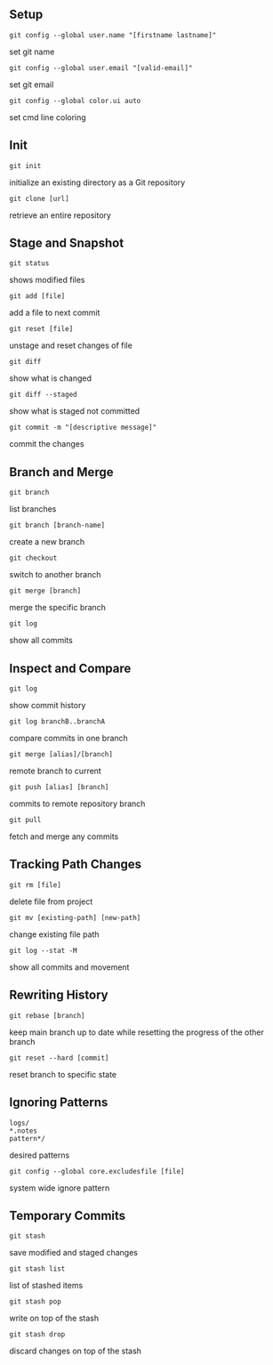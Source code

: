 ## Setup

```
git config --global user.name "[firstname lastname]" 
```
set git name
```
git config --global user.email "[valid-email]" 
```
set git email
```
git config --global color.ui auto
```
set cmd line coloring

## Init

``` 
git init
```
initialize an existing directory as a Git repository 
``` 
git clone [url]
```
retrieve an entire repository

## Stage and Snapshot

```
git status 
```
shows modified files
```
git add [file]
```
add a file to next commit
```
git reset [file]
```
unstage and reset changes of file
``` 
git diff
```
show what is changed
```
git diff --staged 
```
show what is staged not committed
``` 
git commit -m "[descriptive message]" 
```
commit the changes

## Branch and Merge

```
git branch
```
list branches
```
git branch [branch-name]
```
create a new branch
```
git checkout 
```
switch to another branch
```
git merge [branch]
```
merge the specific branch
```
git log
```
show all commits 

## Inspect and Compare

``` 
git log
```
show commit history
``` 
git log branchB..branchA 
```
compare commits in one branch
``` 
git merge [alias]/[branch]
```
remote branch to current
``` 
git push [alias] [branch]
```
commits to remote repository branch
``` 
git pull 
```
fetch and merge any commits

## Tracking Path Changes

``` 
git rm [file] 
```
delete file from project
``` 
git mv [existing-path] [new-path]
```
change existing file path
``` 
git log --stat -M
```
show all commits and movement

## Rewriting History

``` 
git rebase [branch]
```
keep main branch up to date while resetting the progress of the other branch
``` 
git reset --hard [commit]
```
reset branch to specific state

## Ignoring Patterns

```
logs/
*.notes
pattern*/
```
desired patterns
```
git config --global core.excludesfile [file]
```
system wide ignore pattern

## Temporary Commits

``` 
git stash 
```
save modified and staged changes
``` 
git stash list
```
list of stashed items
``` 
git stash pop
```
write on top of the stash
``` 
git stash drop
```
discard changes on top of the stash